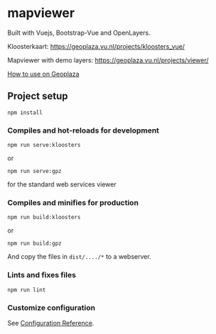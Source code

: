 # mapviewer
Built with Vuejs, Bootstrap-Vue and OpenLayers.  

Kloosterkaart: https://geoplaza.vu.nl/projects/kloosters_vue/

Mapviewer with demo layers: https://geoplaza.vu.nl/projects/viewer/

[How to use on Geoplaza](https://github.com/vu-geoplaza/mapviewer/wiki/How-to-use-the-Geoplaza-map-viewer)

## Project setup
```
npm install
```

### Compiles and hot-reloads for development
```
npm run serve:kloosters
```
or
```
npm run serve:gpz
```
for the standard web services viewer
### Compiles and minifies for production
```
npm run build:kloosters
```
or
```
npm run build:gpz
```
And copy the files in `dist/..../*` to a webserver.
### Lints and fixes files
```
npm run lint
```

### Customize configuration
See [Configuration Reference](https://cli.vuejs.org/config/).
